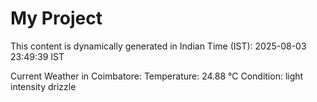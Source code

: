 # My Project

This content is dynamically generated in Indian Time (IST): 2025-08-03 23:49:39 IST


Current Weather in Coimbatore:
Temperature: 24.88 °C
Condition: light intensity drizzle
